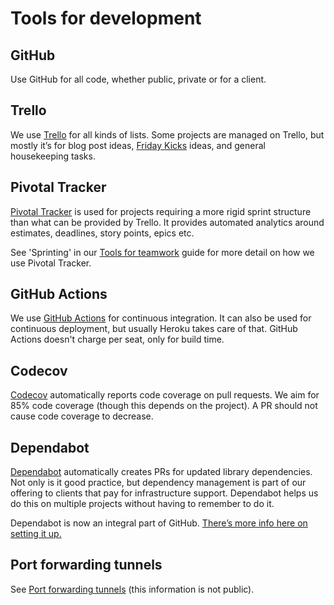 # Tools for development

## GitHub
Use GitHub for all code, whether public, private or for a client.

## Trello
We use [Trello](https://trello.com) for all kinds of lists. Some projects are
managed on Trello, but mostly it’s for blog post ideas,
[Friday Kicks](../working-at-pixie-labs/friday-kicks) ideas, and general
housekeeping tasks.

## Pivotal Tracker
[Pivotal Tracker](https://www.pivotaltracker.com/dashboard) is used for projects
requiring a more rigid sprint structure than what can be provided by Trello. It
provides automated analytics around estimates, deadlines, story points, epics
etc.

See 'Sprinting' in our [Tools for teamwork](../working-at-pixie-labs/tools)
guide for more detail on how we use Pivotal Tracker.

## GitHub Actions
We use [GitHub Actions](https://github.com/features/actions) for continuous
integration. It can also be used for continuous deployment, but usually Heroku
takes care of that. GitHub Actions doesn't charge per seat, only for build time.

## Codecov
[Codecov](https://codecov.io/) automatically reports code coverage on pull
requests. We aim for 85% code coverage (though this depends on the project).
A PR should not cause code coverage to decrease.

## Dependabot
[Dependabot](https://dependabot.com/) automatically creates PRs for updated
library dependencies. Not only is it good practice, but dependency management is
part of our offering to clients that pay for infrastructure support. Dependabot
helps us do this on multiple projects without having to remember to do it.

Dependabot is now an integral part of GitHub.
[There’s more info here on setting it up.](https://github.blog/2020-06-01-keep-all-your-packages-up-to-date-with-dependabot/)

## Port forwarding tunnels
See [Port forwarding tunnels](https://docs.google.com/document/d/19CqUMPNCDos5R2Efeo2cL9MwjDrNPh73lQ4KQnU5waU/edit)
(this information is not public).
